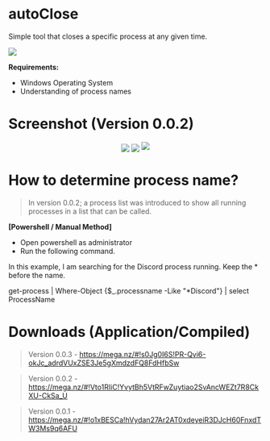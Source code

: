 # autoClose

Simple tool that closes a specific process at any given time.

<img src="https://img.shields.io/github/issues/deanfx/autoClose?style=plastic">

**Requirements:**
- Windows Operating System
- Understanding of process names

# Screenshot (Version 0.0.2)
<p align="center">
<img align="center" src="https://i.imgur.com/cxvaAA8.png"> <img align="center" src="https://i.imgur.com/bsjApGf.png"> <img src="https://img.shields.io/github/repo-size/deanfx/autoClose?style=plastic">
</p>

# How to determine process name?
> In version 0.0.2; a process list was introduced to show all running processes in a list that can be called.

**[Powershell / Manual Method]**
- Open powershell as administrator
- Run the following command.

In this example, I am searching for the Discord process running. Keep the * before the name.

get-process | Where-Object {$_.processname -Like "*Discord"} | select ProcessName


# Downloads (Application/Compiled)
> Version 0.0.3 - https://mega.nz/#!s0Jg0I6S!PR-Qvi6-okJc_adrdVUxZSE3Je5gXmdzdFQ8FdHfbSw

> Version 0.0.2 - https://mega.nz/#!Vto1RIiC!YvytBh5VtRFwZuytiao2SvAncWEZt7R8CkXU-CkSa_U

> Version 0.0.1 - https://mega.nz/#!o1xBESCa!hVydan27Ar2AT0xdeyeiR3DJcH60FnxdTW3Ms9q6AFU



